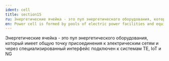 ```yaml
---
ident: cell
title: section15
ru: Энергетические ячейка - это пул энергетического оборудования, который имеет общую точку присоединения к электрическим сетям и через специализированный интерфейс подключен к системам <span class="te">TE</span>, <span class="iot">IoT</span> и <span class="ng">NG</span>
en: Power cell is formed by pools of electric power facilities and equipment that have a single point of connection to electrical grids and all three systems – <span class="te">TE</span>, <span class="iot">IoT</span> and <span class="ng">NG</span>
---
```


Энергетические ячейка - это пул энергетического оборудования, который имеет общую точку присоединения к электрическим сетям и через специализированный интерфейс подключен к системам <span class="te">TE</span>, <span class="iot">IoT</span> и <span class="ng">NG</span>